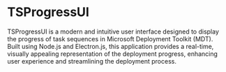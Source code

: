 # TSProgressUI
TSProgressUI is a modern and intuitive user interface designed to display the progress of task sequences in Microsoft Deployment Toolkit (MDT). Built using Node.js and Electron.js, this application provides a real-time, visually appealing representation of the deployment progress, enhancing user experience and streamlining the deployment process.
